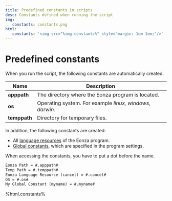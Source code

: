 ```yaml
---
title: Predefined constants in scripts
desc: Constants defined when running the script 
img:
   constants: constants.png
html:
   constants: '<img src="%img.constants%" style="margin: 1em 1em;"/>'
---
```

# Predefined constants

When you run the script, the following constants are automatically created.

Name | Description
------------|------------
**apppath** | The directory where the Eonza program is located.
**os** | Operating system. For example *linux, windows, darwin*.
**temppath** | Directory for temporary files.

In addition, the following constants are created:

* All [language resources](https://github.com/gentee/eonza-assets/blob/master/languages/en.yaml) of the Eonza program.
* [Global constants](settings.html), which are specified in the program settings.

When accessing the constants, you have to put a dot before the name.

``` txt
Eonza Path = #.apppath#
Temp Path = #.temppath#
Eonza Language Resource (cancel) = #.cancel#  
OS = #.os#
My Global Constant (myname) = #.myname#
```

%html.constants%
